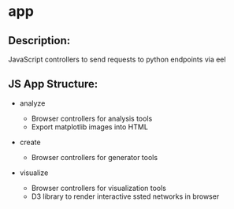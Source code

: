 # app

## Description:
JavaScript controllers to send requests to python endpoints via eel

## JS App Structure:
- analyze
    + Browser controllers for analysis tools 
    + Export matplotlib images into HTML

- create
    + Browser controllers for generator tools

- visualize
    + Browser controllers for visualization tools
    + D3  library to render interactive ssted networks in browser



